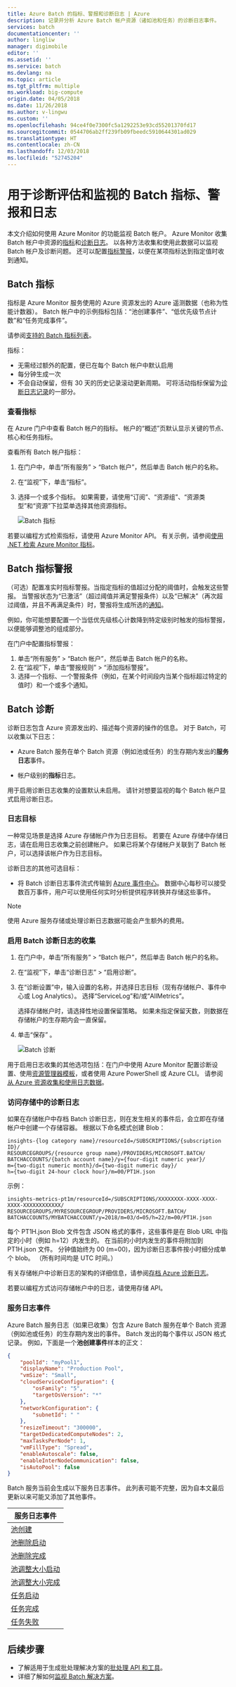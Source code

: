 ```yaml
---
title: Azure Batch 的指标、警报和诊断日志 | Azure
description: 记录并分析 Azure Batch 帐户资源（诸如池和任务）的诊断日志事件。
services: batch
documentationcenter: ''
author: lingliw
manager: digimobile
editor: ''
ms.assetid: ''
ms.service: batch
ms.devlang: na
ms.topic: article
ms.tgt_pltfrm: multiple
ms.workload: big-compute
origin.date: 04/05/2018
ms.date: 11/26/2018
ms.author: v-lingwu
ms.custom: ''
ms.openlocfilehash: 94ce4f0e7300fc5a1292253e93cd55201370fd17
ms.sourcegitcommit: 0544706ab2ff239fb09fbeedc5910644301ad029
ms.translationtype: HT
ms.contentlocale: zh-CN
ms.lasthandoff: 12/03/2018
ms.locfileid: "52745204"
---
```

# <a name="batch-metrics-alerts-and-logs-for-diagnostic-evaluation-and-monitoring"></a>用于诊断评估和监视的 Batch 指标、警报和日志

 
本文介绍如何使用 Azure Monitor 的功能监视 Batch 帐户。 Azure Monitor 收集 Batch 帐户中资源的[指标](https://docs.microsoft.com/zh-cn/azure/azure-monitor/platform/data-collection)和[诊断日志](../monitoring-and-diagnostics/monitoring-overview-of-diagnostic-logs.md)。 以各种方法收集和使用此数据可以监视 Batch 帐户及诊断问题。 还可以配置[指标警报](../monitoring-and-diagnostics/monitoring-overview-alerts.md)，以便在某项指标达到指定值时收到通知。 

## <a name="batch-metrics"></a>Batch 指标

指标是 Azure Monitor 服务使用的 Azure 资源发出的 Azure 遥测数据（也称为性能计数器）。 Batch 帐户中的示例指标包括：“池创建事件”、“低优先级节点计数”和“任务完成事件”。 

请参阅[支持的 Batch 指标列表](../monitoring-and-diagnostics/monitoring-supported-metrics.md#microsoftbatchbatchaccounts)。

指标：

* 无需经过额外的配置，便已在每个 Batch 帐户中默认启用
* 每分钟生成一次
* 不会自动保留，但有 30 天的历史记录滚动更新周期。 可将活动指标保留为[诊断日志记录](#work-with-diagnostic-logs)的一部分。

### <a name="view-metrics"></a>查看指标

在 Azure 门户中查看 Batch 帐户的指标。 帐户的“概述”页默认显示关键的节点、核心和任务指标。 

查看所有 Batch 帐户指标： 

1. 在门户中，单击“所有服务” > “Batch 帐户”，然后单击 Batch 帐户的名称。
2. 在“监视”下，单击“指标”。
3. 选择一个或多个指标。 如果需要，请使用“订阅”、“资源组”、“资源类型”和“资源”下拉菜单选择其他资源指标。

    ![Batch 指标](./media/batch-diagnostics/metrics-portal.png)

若要以编程方式检索指标，请使用 Azure Monitor API。 有关示例，请参阅[使用 .NET 检索 Azure Monitor 指标](https://azure.microsoft.com/resources/samples/monitor-dotnet-metrics-api/)。

## <a name="batch-metric-alerts"></a>Batch 指标警报

（可选）配置准实时指标警报。当指定指标的值超过分配的阈值时，会触发这些警报。 当警报状态为“已激活”（超过阈值并满足警报条件）以及“已解决”（再次超过阈值，并且不再满足条件）时，警报将生成所选的[通知](../monitoring-and-diagnostics/insights-alerts-portal.md)。 

例如，你可能想要配置一个当低优先级核心计数降到特定级别时触发的指标警报，以便能够调整池的组成部分。

在门户中配置指标警报：

1. 单击“所有服务” > “Batch 帐户”，然后单击 Batch 帐户的名称。
2. 在“监视”下，单击“警报规则” > “添加指标警报”。
3. 选择一个指标、一个警报条件（例如，在某个时间段内当某个指标超过特定的值时）和一个或多个通知。

## <a name="batch-diagnostics"></a>Batch 诊断

诊断日志包含 Azure 资源发出的、描述每个资源的操作的信息。 对于 Batch，可以收集以下日志：

* Azure Batch 服务在单个 Batch 资源（例如池或任务）的生存期内发出的**服务日志**事件。 

* 帐户级别的**指标**日志。 

用于启用诊断日志收集的设置默认未启用。 请针对想要监视的每个 Batch 帐户显式启用诊断日志。

### <a name="log-destinations"></a>日志目标

一种常见场景是选择 Azure 存储帐户作为日志目标。 若要在 Azure 存储中存储日志，请在启用日志收集之前创建帐户。 如果已将某个存储帐户关联到了 Batch 帐户，可以选择该帐户作为日志目标。 

诊断日志的其他可选目标：

- 将 Batch 诊断日志事件流式传输到 [Azure 事件中心](../event-hubs/event-hubs-what-is-event-hubs.md)。 数据中心每秒可以接受数百万事件，用户可以使用任何实时分析提供程序转换并存储这些事件。 

> [!NOTE]
> 使用 Azure 服务存储或处理诊断日志数据可能会产生额外的费用。 
>

### <a name="enable-collection-of-batch-diagnostic-logs"></a>启用 Batch 诊断日志的收集

1. 在门户中，单击“所有服务” > “Batch 帐户”，然后单击 Batch 帐户的名称。
2. 在“监视”下，单击“诊断日志” > “启用诊断”。
3. 在“诊断设置”中，输入设置的名称，并选择日志目标（现有存储帐户、事件中心或 Log Analytics）。 选择“ServiceLog”和/或“AllMetrics”。

    选择存储帐户时，请选择性地设置保留策略。 如果未指定保留天数，则数据在存储帐户的生存期内会一直保留。

4. 单击“保存” 。

    ![Batch 诊断](./media/batch-diagnostics/diagnostics-portal.png)

用于启用日志收集的其他选项包括：在门户中使用 Azure Monitor 配置诊断设置、使用[资源管理器模板](../monitoring-and-diagnostics/monitoring-enable-diagnostic-logs-using-template.md)，或者使用 Azure PowerShell 或 Azure CLI。 请参阅[从 Azure 资源收集和使用日志数据](../monitoring-and-diagnostics/monitoring-overview-of-diagnostic-logs.md#how-to-enable-collection-of-diagnostic-logs)。


### <a name="access-diagnostics-logs-in-storage"></a>访问存储中的诊断日志

如果在存储帐户中存档 Batch 诊断日志，则在发生相关的事件后，会立即在存储帐户中创建一个存储容器。 根据以下命名模式创建 Blob：

```
insights-{log category name}/resourceId=/SUBSCRIPTIONS/{subscription ID}/
RESOURCEGROUPS/{resource group name}/PROVIDERS/MICROSOFT.BATCH/
BATCHACCOUNTS/{batch account name}/y={four-digit numeric year}/
m={two-digit numeric month}/d={two-digit numeric day}/
h={two-digit 24-hour clock hour}/m=00/PT1H.json
```
示例：

```
insights-metrics-pt1m/resourceId=/SUBSCRIPTIONS/XXXXXXXX-XXXX-XXXX-XXXX-XXXXXXXXXXXX/
RESOURCEGROUPS/MYRESOURCEGROUP/PROVIDERS/MICROSOFT.BATCH/
BATCHACCOUNTS/MYBATCHACCOUNT/y=2018/m=03/d=05/h=22/m=00/PT1H.json
```
每个 PT1H.json Blob 文件包含 JSON 格式的事件，这些事件是在 Blob URL 中指定的小时（例如 h=12）内发生的。 在当前的小时内发生的事件将附加到 PT1H.json 文件。 分钟值始终为 00 (m=00)，因为诊断日志事件按小时细分成单个 blob。 （所有时间均是 UTC 时间。）


有关存储帐户中诊断日志的架构的详细信息，请参阅[存档 Azure 诊断日志](../monitoring-and-diagnostics/monitoring-archive-diagnostic-logs.md#schema-of-diagnostic-logs-in-the-storage-account)。

若要以编程方式访问存储帐户中的日志，请使用存储 API。 

### <a name="service-log-events"></a>服务日志事件
Azure Batch 服务日志（如果已收集）包含 Azure Batch 服务在单个 Batch 资源（例如池或任务）的生存期内发出的事件。 Batch 发出的每个事件以 JSON 格式记录。 例如，下面是一个**池创建事件**样本的正文：

```json
{
    "poolId": "myPool1",
    "displayName": "Production Pool",
    "vmSize": "Small",
    "cloudServiceConfiguration": {
        "osFamily": "5",
        "targetOsVersion": "*"
    },
    "networkConfiguration": {
        "subnetId": " "
    },
    "resizeTimeout": "300000",
    "targetDedicatedComputeNodes": 2,
    "maxTasksPerNode": 1,
    "vmFillType": "Spread",
    "enableAutoscale": false,
    "enableInterNodeCommunication": false,
    "isAutoPool": false
}
```

Batch 服务当前会生成以下服务日志事件。 此列表可能不完整，因为自本文最后更新以来可能又添加了其他事件。

| **服务日志事件** |
| --- |
| [池创建](batch-pool-create-event.md) |
| [池删除启动](batch-pool-delete-start-event.md) |
| [池删除完成](batch-pool-delete-complete-event.md) |
| [池调整大小启动](batch-pool-resize-start-event.md) |
| [池调整大小完成](batch-pool-resize-complete-event.md) |
| [任务启动](batch-task-start-event.md) |
| [任务完成](batch-task-complete-event.md) |
| [任务失败](batch-task-fail-event.md) |

## <a name="next-steps"></a>后续步骤

- 了解适用于生成批处理解决方案的[批处理 API 和工具](batch-apis-tools.md)。
- 详细了解如何[监视 Batch 解决方案](monitoring-overview.md)。

